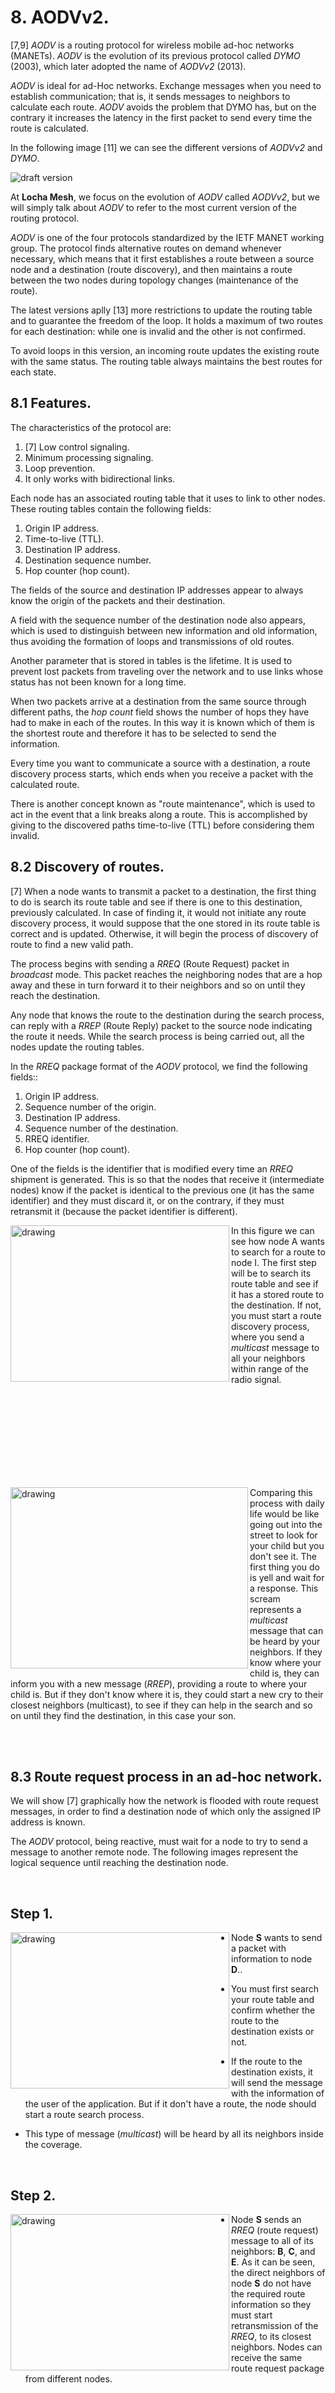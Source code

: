 # 8. AODVv2.

[7,9] _AODV_ is a routing protocol for wireless mobile ad-hoc networks (MANETs). _AODV_ is the evolution of its previous protocol called _DYMO_ (2003), which later adopted the name of _AODVv2_ (2013).

_AODV_ is ideal for ad-Hoc networks. Exchange messages when you need to establish communication; that is, it sends messages to neighbors to calculate each route. _AODV_ avoids the problem that DYMO has, but on the contrary it increases the latency in the first packet to send every time the route is calculated.

In the following image [11] we can see the different versions of _AODVv2_ and _DYMO_.

![draft version](imple_pic/aodv-versions.png "draft version")

At **Locha Mesh**, we focus on the evolution of _AODV_ called _AODVv2_, but we will simply talk about _AODV_ to refer to the most current version of the routing protocol.

_AODV_ is one of the four protocols standardized by the IETF MANET working group. The protocol finds alternative routes on demand whenever necessary, which means that it first establishes a route between a source node and a destination (route discovery), and then maintains a route between the two nodes during topology changes (maintenance of the route).

The latest versions aplly [13] more restrictions to update the routing table and to guarantee the freedom of the loop.
It holds a maximum of two routes for each destination: while one is invalid and the other is not confirmed.

To avoid loops in this version, an incoming route updates the existing route with the same status. The routing table always maintains the best routes for each state.

## 8.1 Features.

The characteristics of the protocol are:

<ol>
 <li>[7] Low control signaling. </li>
 <li>Minimum processing signaling.</li>
 <li>Loop prevention.</li>
 <li>It only works with bidirectional links.</li>
</ol> 

Each node has an associated routing table that it uses to link to other nodes. These routing tables contain the following fields: 

<ol>
 <li>Origin IP address.</li>
 <li>Time-to-live (TTL). </li>
 <li>Destination IP address.</li>
 <li>Destination sequence number.</li>
 <li>Hop counter (hop count).</li>
</ol>

The fields of the source and destination IP addresses appear to always know the origin of the packets and their destination.

A field with the sequence number of the destination node also appears, which is used to distinguish between new information and old information, thus avoiding the formation of loops and transmissions of old routes. 

Another parameter that is stored in tables is the lifetime. It is used to prevent lost packets from traveling over the network and to use links whose status has not been known for a long time. 

When two packets arrive at a destination from the same source through different paths, the _hop count_ field shows the number of hops they have had to make in each of the routes. In this way it is known which of them is the shortest route and therefore it has to be selected to send the information.

Every time you want to communicate a source with a destination, a route discovery process starts, which ends when you receive a packet with the calculated route.

There is another concept known as "route maintenance", which is used to act in the event that a link breaks along a route. This is accomplished by giving to the discovered paths time-to-live (TTL) before considering them invalid.


## 8.2 Discovery of routes. 
[7] When a node wants to transmit a packet to a destination, the first thing to do is search its route table and see if there is one to this destination, previously calculated. In case of finding it, it would not initiate any route discovery process, it would suppose that the one stored in its route table is correct and is updated. Otherwise, it will begin the process of discovery of  route to find a new valid path. 

The process begins with sending a _RREQ_ (Route Request) packet in _broadcast_ mode. This packet reaches the neighboring nodes that are a hop away and these in turn forward it to their neighbors and so on until they reach the destination.

Any node that knows the route to the destination during the search process, can reply with a _RREP_ (Route Reply) packet to the source node indicating the route it needs. While the search process is being carried out, all the nodes update the routing tables.

In the _RREQ_ package format of the _AODV_ protocol, we find the following fields:: 

<ol>
 <li>Origin IP address.</li>
 <li>Sequence number of the origin.</li>
 <li>Destination IP address.</li>
 <li>Sequence number of the destination.</li>
 <li>RREQ identifier.</li>
 <li>Hop counter (hop count).</li>
</ol>

One of the fields is the identifier that is modified every time an _RREQ_ shipment is generated. This is so that the nodes that receive it (intermediate nodes) know if the packet is identical to the previous one (it has the same identifier) ​​and they must discard it, or on the contrary, if they must retransmit it (because the packet identifier is different). 


<p>
<img src="imple_pic/RREQ-table-route.png" alt="drawing" height="250" width="350" align="left"/>
</p>


In this figure we can see how node A wants to search for a route to node I. The first step will be to search its route table and see if it has a stored route to the destination. If not, you must start a route discovery process, where you send a _multicast_ message to all your neighbors within range of the radio signal.


<br />&nbsp;<br />
<br />&nbsp;<br />
<br />&nbsp;<br />
<br />&nbsp;<br />

<img src="imple_pic/aodv-family.png" alt="drawing" height="290" width="380" align="left"/>
</p>


Comparing this process with daily life would be like going out into the street to look for your child but you don't see it. The first thing you do is yell and wait for a response. This scream represents a _multicast_ message that can be heard by your neighbors. If they know where your child is, they can inform you with a new message (_RREP_), providing a route to where your child is. But if they don't know where it is, they could start a new cry to their closest neighbors (multicast), to see if they can help in the search and so on until they find the destination, in this case your son.

<br />&nbsp;<br />



## 8.3 Route request process in an ad-hoc network.

We will show [7] graphically how the network is flooded with route request messages, in order to find a destination node of which only the assigned IP address is known.

The _AODV_ protocol, being reactive, must wait for a node to try to send a message to another remote node. The following images represent the logical sequence until reaching the destination node.

<br>

<h2> Step 1. </h2>

<p>
<img src="imple_pic/RREQ1.png" alt="drawing" height="250" width="350" align="left"/>
</p>

- Node **S** wants to send a packet with information to node **D**.. 

- You must first search your route table and confirm whether the route to the destination exists or not.

- If the route to the destination exists, it will send the message with the information of the user of the application. But if it don't have a route, the node should start a route search process.

- This type of message (_multicast_) will be heard by all its neighbors inside the coverage.

<br>


<h2> Step 2. </h2>

<p>
<img src="imple_pic/RREQ2.png" alt="drawing" height="250" width="350" align="left"/>
</p>


- Node **S** sends an _RREQ_ (route request) message to all of its neighbors: **B**, **C**, and **E**. As it can be seen, the direct neighbors of node **S** do not have the required route information so they must start retransmission of the _RREQ_, to its closest neighbors. Nodes can receive the same route request package from different nodes.
<br>
<br>
<br>
<br>
<br>
<br>

<h2> Step 3. </h2>

<p>
<img src="imple_pic/RREQ3.png" alt="drawing" height="250" width="350" align="left"/>
</p>

- Node **H** receives the _RREQ_ message from two different neighbors, which could lead to a collision.

- _AODVv2_ handles a route message table [10] to verify that a node will never recreate a _RREQ_ message that it has already recreated before, no matter where it comes.

<br>
<br>
<br>
<br>
<h2> Step 4. </h2>

<p>
<img src="imple_pic/RREQ4.png" alt="drawing" height="250" width="350" align="left"/>
</p>

- Node **C** receives the _RREQ_ message from **G** and **H**, but does not recreate it, because node **C** has recreated this message before.
  
- Verification is done through the route message table, which must be interpolated every time a _RREQ_ or _RREP_ type message is received.

<br>
<br>
<br>
<br>
<h2> Step 5. </h2>

<p>
<img src="imple_pic/RREQ5.png" alt="drawing" height="250" width="350" align="left"/>
</p>

- In this case nodes **J** and **K** retransmit the packet to **D**, due to these nodes do not know each other and their transmissions could collide.

- The _RREQ_ package may not be delivered to node **D**, despite the flood of messages on the network.


<br>
<br>
<br>
<br>

<h2> Step 6. </h2>

<p>
<img src="imple_pic/RREQ6.png" alt="drawing" height="250" width="350" align="left"/>
</p>

- Node **D** does not recreate the package due to it is the recipient of the route request message..

- In the process, each intermediate node should know how to return to the node that recreated the _RREQ_ message. 

- By executing the _RREQ_ message, each node involved in the process is learning a reverse route to the originating node of the route request message. 

- When _RREP_ messages begin to be created, the intermediate nodes learn a reverse route to the origin node of the _RREP_ message, and in this way a two-way route could be established between the **S** and **D** nodes. 

<br>

<h2> Step 7. </h2>

<p>
<img src="imple_pic/RREQ7.png" alt="drawing" height="250" width="350" align="left"/>
</p>

- The flooding of the _RREQ_ message across the network is now complete.

- Nodes that are not in the path of **S** or are  isolated from the network will not receive the package, for example **Z**.

- The nodes that pass through the receiver also don´t receive the packet, for example **N**.


<br>
<br>
<br>

### 8.3.1 Advantages of search of routes by network flooding.

The advantages are:

- Simplicity.
- More efficient than other protocols when the transmission frequency is low enough.
- Trustworthy in package delivery. Packages to the destination could be delivered by different routes.


### 8.3.2 Disadvantages of search of routes by network flooding.

- Potentially, data packages can be delivered to too many nodes that do not need to receive them. 
- In the example above, **J** and **K** can transmit to **D** simultaneously, and in this case the receiver might not receive the package.

### 8.3.3 Reverse route entrance.

When an intermediate node receives an RREQ message, the node must configure an entry in a local route table with the following information:

  - IP address of the message source.
  - Sequence number of the source.
  - Number of hops to the source node.
  - IP address of the node from which the _RREQ_ was received. 
  - Using a reverse route a node can send a _RREP_ message to the source.
  - An entry in the route table also includes a time-to-live (TTL) of a route.

These routes learned through _RREQ_ messages can´t yet be confirmed as bidirectional. They are links that we know are capable of sending messages, but we must make sure that they can also receive, through the _RREQ_ack_ messages or the _RREP_ message itself, which we will talk about later.

<br>

## 8.4 Routes maintenance.
[8] Route routing table maintenance is the process by which the algorithm ensures that the active routes in the table remain valid. Route Error Messages (_RERR_) are used to perform this task. These control messages are generated by _AODVv2_ when you want to inform one or more nodes that one or more routes are no longer valid. There are three events that cause a _RERR_ message to be sent:

- When a node has to forward an IP package but there is no valid route in its routing table, the node will send a _RERR_ to the source to report that there is no route to the destination.

- When an _RREP_ message can´t be forwarded because the path to the _RREQ_ message generator is invalid. In this case the node must send the _RERR_ message to the _RREP_ message generator to report that the route to the origin of the _RREQ_ message is invalid.

- When a node detects that one of the links from a neighboring node has broken, it must inform all nodes using that link that all routes have become invalid.

When a route is found it is given a time-to-live (TTL) and it is considered useful until a timer associated with this route doesn´t expire. This is used so that you don´t have to initiate a route discovery for each information message you want to send. 

During a communication between the origin node and the destination node it could happen that one of the nodes changes its position. This can make the link to break out and the path unusable. The node neighboring the broken link must be in charge of inform the rest of the nodes about this event. The sending of the RERR message is used for this purpose.

The message is the same as the _RREP_ message but with a hop number equal to infinity. In other words, the node that detects the broken link sends an _RERR_ to the origin with a _hop-count_ value of infinite value, which makes any other route better and they must reroute the packages through other way. In this way, the origin node decides if communication with the destination node has ended or if it should start a new route discovery process instead.

_AODV_ presents a number of optimization options, such as the chance to locally repair a broken link that is part of an active route. 

When a link breaks, instead of sending a _RERR_ package to the origin, the node that has detected the break can try to repair it locally by sending a _RREQ_ message with the destination sequence number increased by one to that destination. 

The data packages remain stored on this node waiting to receive a _RREP_ message with a new available route to the destiny. If this new procedure isn´t successful and the _RREP_ message  doesn´t arrive, then it will be necessary to report about the broken link by sending it a _RERR_ package.

## 8.5 Routes table.

We also have an example to illustrate the route table at each node after a route request to all nodes.

The following figure shows a basic node topology and the route table that is used to find other nodes.

<p>
<img src="imple_pic/RREQ-table-route.png" alt="drawing" height="250" width="450" align="center"/>
</p>


<h3>Routes table for node A</h3>

<div>
<table id="tblOne" style="width:100%; float:left">
 <tr>
    <th>Seq</th>
    <th>Dest</th>
    <th>Next</th>
    <th>Hop</th>
 </tr>
  <tr>
    <td>1</td>
    <td>B</td>
    <td>B</td>
    <td>1</td>
 </tr>
 <tr>
    <td>1</td>
    <td>E</td>
    <td>B</td>
    <td>2</td>
 </tr>
 <tr>
    <td>1</td>
    <td>H</td>
    <td>B</td>
    <td>3</td>
 </tr>
 <tr>
    <td>1</td>
    <td>J</td>
    <td>B</td>
    <td>4</td>
 </tr>

</table>
</div>



<h3>Routes table for node B</h3>

<div>
<table id="tblOne" style="width:100%; float:left">
 <tr>
    <th>Seq</th>
    <th>Dest</th>
    <th>Next</th>
    <th>Hop</th>
 </tr>
  <tr>
    <td>1</td>
    <td>A</td>
    <td>A</td>
    <td>1</td>
 </tr>
 <tr>
    <td>1</td>
    <td>E</td>
    <td>E</td>
    <td>1</td>
 </tr>
 <tr>
    <td>1</td>
    <td>H</td>
    <td>E</td>
    <td>2</td>
 </tr>
 <tr>
    <td>1</td>
    <td>J</td>
    <td>E</td>
    <td>3</td>
 </tr>

</table>
</div>


<h3>Routes table for node E</h3>

<div>
<table id="tblOne" style="width:100%; float:left">
 <tr>
    <th>Seq</th>
    <th>Dest</th>
    <th>Next</th>
    <th>Hop</th>
 </tr>
  <tr>
    <td>1</td>
    <td>B</td>
    <td>B</td>
    <td>1</td>
 </tr>
 <tr>
    <td>1</td>
    <td>A</td>
    <td>B</td>
    <td>2</td>
 </tr>
 <tr>
    <td>1</td>
    <td>H</td>
    <td>H</td>
    <td>1</td>
 </tr>
 <tr>
    <td>1</td>
    <td>J</td>
    <td>H</td>
    <td>2</td>
 </tr>

</table>
</div>


<h3>Routes table for node H</h3>

<div>
<table id="tblOne" style="width:100%; float:left">
 <tr>
    <th>Seq</th>
    <th>Dest</th>
    <th>Next</th>
    <th>Hop</th>
 </tr>
  <tr>
    <td>1</td>
    <td>A</td>
    <td>E</td>
    <td>3</td>
 </tr>
 <tr>
    <td>1</td>
    <td>B</td>
    <td>E</td>
    <td>2</td>
 </tr>
 <tr>
    <td>1</td>
    <td>E</td>
    <td>E</td>
    <td>1</td>
 </tr>
 <tr>
    <td>1</td>
    <td>J</td>
    <td>J</td>
    <td>1</td>
 </tr>

</table>
</div>


<h3>Routes table for node J</h3>

<div>
<table id="tblOne" style="width:100%; float:left">
 <tr>
    <th>Seq</th>
    <th>Dest</th>
    <th>Next</th>
    <th>Hop</th>
 </tr>
  <tr>
    <td>1</td>
    <td>A</td>
    <td>H</td>
    <td>4</td>
 </tr>
 <tr>
    <td>1</td>
    <td>B</td>
    <td>H</td>
    <td>3</td>
 </tr>
 <tr>
    <td>1</td>
    <td>E</td>
    <td>H</td>
    <td>2</td>
 </tr>
 <tr>
    <td>1</td>
    <td>H</td>
    <td>H</td>
    <td>1</td>
 </tr>

</table>
</div>

So far an overview of the AODVv2 protocol has been presented. Now we are going to detail the processes, data structures, implemented messages and tested in real scenarios.

## 8.6 Router Client Set.
The Router Client Set is a conceptual table in which we store the clients of the _AODV_ router, in order to limit the route messages recreated by the node (_RREQ_, _RREP_) only to the clients registered in that table.

## 8.7 Neighbor Set.
The Neighbor Set table contains information regarding neighboring routers. It´s updated from the control messages. It also contains information regarding the bidirectionality of the link: a route will only be considered valid when the link is confirmed to be bidirectional.

## 8.8 Sequence Number.
Sequence numbers allow _AODVv2_ routers to determine the time order of route discovery messages, identifying obsolete routing information so that it can be discarded. 
Each _AODVv2_ router must maintain its own _Sequence Number_, included in all _RREQ_ and _RREP_ messages created by it. It is necessary to ensure that the sequence number grows one by one for each _RREQ_ or _RREP_ message created. 
If the value reaches 65535, this value must be reset to 1, the value 0 is reserved to indicate that the node sequence number is unknown. 
To determine if a route message is obsolete, you must compare the sequence number attached to the message with the existing information about that route.

## 8.9 Local Route Set.

All _AODVv2_ routers must maintain a set of local routes, with information about the routes learned from the control messages. 
When a route is considered valid, the corresponding entry in the routes table must be added in the route table; and when a route changes from valid to invalid, the corresponding entry must be deleted in the route table.

## 8.10 Multicast Route Message Set.

RREQ messages, by default, are _multicast_ and can be forwarded multiple times. 
The purpose of the _multicast route message set_ is to provide information related to the _RREQ_ and _RREP_ messages previously received, so that they can be compared with the received route messages and determine if the information they contain is old. This allows the router to control the sending of redundant traffic.

## 8.11 Messages.

We are going to detail the control messages that the protocol uses to communicate routes information between nodes. _AODVv2_ defines 4 types of control messages:

- Route Request (_RREQ_).
- Route Reply (_RREP_).
- Route Reply Acknowledgement (_RREP_Ack_).
- Route Error (_RERR_). 

### 8.11.1 Contents of the RREQ route request message.

<p> 
 <img src="imple_pic/RREQMSG.svg" alt="drawing" height="260" width="280" align="left"/>


- **msg_hop_limit**: contains an integer that decreases by 1 each hop that goes through the _RREQ_ message. The _RREQ_Gen_ message sets the maximum number of hops that the _RREQ_ message will traverse.
- **AddressList**: contains _OrigPrefix_ y+and _TargPrefix_.
- **PrefixLengthList** (Optional): contains _OrigPrefixLen_, if omitted, the length of the prefix (in bits) is equal to the length of the _OrigAddr_.
- **OrigSeqNum** :_OrigPrefix_ sequence number, which is incremented as indicated here [aqui](#88-Sequence-Number).
- **MetricType**: type of metric associated with _OrigMetric_.
- **OrigMetric**: the value of the metric associated with the path to _OrigPrefix_.
</p>

<br></br>

### 8.11.2 Contents of the RREP route response message.

<p> 
 <img src="imple_pic/RREPMSG.svg" alt="drawing" height="260" width="280" align="left"/>

- **msg_hop_limit**: contains an integer that decreases its value by 1 for each hop that the _RREP_ message traverses. The _RREP_Gen_ messages sets the maximum number of hops that the _RREP_ message will traverse.
- **AddressList**: contains _OrigPrefix_ and _TargPrefix_.
- **PrefixLengthList** (Optional): contains _TargPrefixLen_, if omitted, the length of the prefix (in bits) is equal to the length of the_TargAddr_ adress.
- **TargetSeqNum** : the sequence number associated with _TargPrefix_.
- **MetricType**: the type of metric associated with _TargMetric_.
- **TargetMetric**: the value of the metric associated with the path to  _TargPrefix_.
</p>
<br></br>

### 8.11.3 RREP_Ack message content.
<p> 
 <img src="imple_pic/ACKMSG.svg" alt="drawing" height="60" width="280" align="left"/>

- **AckReq** (Optional): If included, informs the receiver that it must send an _RREP_Ack_ message to confirm the bidirectionality of the link.
</p>
<br>


### 8.11.4 RERR message content.

<p> 
 <img src="imple_pic/RERRMSG.svg" alt="drawing" height="220" width="280" align="left"/>

- **PktSource** (Optional :) represents the IP address of the packet that triggered the _RERR_.
- **AddressList**: the addresses of the routes that are not available.
- **PrefixLengthList**: the prefix size in bits, associated with unavailable paths or broken links.
- **SeqNumList**: the known number sequence of the broken link.
- **MetricTypeList**: the type of metrics associated with routes that are no longer available.

<br>
<br>

The Route Error (_RERR_) message is used to inform the nodes that doesn´t exist a route. This type of messages is part of the maintenance of routes and each node manages to update its route tables and eliminate obsolete routes or broken links, with the information of this type of messages.

<br>
<br>


## 8.12 AODVv2 protocol processes.

Let's see a description of each protocol process. 

### 8.12.1 Next Hop Monitoring.

The purpose of this process [10] is to ensure that routes are not established through unidirectional links. To do this, AODV2 routers must verify the bidirectionality of the link with the next hop before marking a route as valid in the Local Route Set.

- To check if a link is bidirectional with an upstream router, the _RREP_Ack_ control message is used. 
Upon submission, another _RREP_Ack_ is expected in response. 
If this message arrives in less time than _RREP_Ack_SENT_TIMEOUT_ it shows that the link is bidirectional, otherwise the link is considered unidirectional.
- For a downstream router, receiving an _RREP_ message that contains the destination address of a route request in the _TargAddr_ field is a confirmation that the link is active and is bidirectional, due to an _RREP_ message requires an _RREQ_ message, that previously have traveled the link in the opposite direction.

### 8.12.2 Neighbor Set Update.

The purpose of this process  [10] is to update the Neighbor Set table. When a control message is received, the process to update the Neighbor Set table starts. This allows registering the neighbors of the _AODVv2_ router and establishing the relationship that it maintains with each of them.

- When a router receives an _RREP_ message and its reception is expected, the link to the router that sent the package is confirmed as bidirectional, and therefore the corresponding entry state of the Neighbor Set changes to "Confirmed".

- When a router receives an _RREP_Ack_ message and it is due to sending an _RREP_Ack_ with AckReq, the link is confirmed as bidirectional and the Neighbor Set table has to be updated.


For a detailed description of the processes involved in route search and maintenance, you can refer to the most up-to-date protocol specifications[10].

## 8.13 Processing of route message information.

In all route messages [10] there is information: RREQs contain the route to OrigPrefix, and RREPs toward TargPrefix. This information is stored in the Local Route Set. 

As a previous step to the evaluation process, the structures of the _RREQ_ and _RREP_ messages are converted to an _AdvRte_ type structure, common to both. This facilitates the development process by reducing the number of functions to implement.


### 8.13.1 Evaluation of route information.

The purpose of this process [10] is to assess whether the route information contained in the _AdvRte_ will be used to update the Local Route Set table. To do this, the cost and the sequence number of the _AdvRte_ are compared with the corresponding entry in the Local Route Set table.

### 8.13.2 Update of route information.

After determining [10] that the _AdvRte_ will be used to update the Local Route Set table. This process is responsible for adding a new entry or updating an existing one.

### 8.13.3 Elimination of redundant messages using the Multicast Route Message Set.

When route messages flood a MANET, a node might receive the same route message multiple times. If not avoided, part of these messages will be forwarded generating unnecessary traffic.

To resolve this problem, each _AODVv2_ router stores information about the route messages it receives in the Multicast Route Message Set table.

Each time an _RREQ_ or _RREP_ message is received, the Multicast Route Message Set table is queried whether the information in the incoming message is redundant or not.

From this, the decision is made whether the message is forwarded or not.

### 8.13.4 Creation of RREQ messages.
- An _RREQ_ message is generated when a Client Router registered in the Local Route Set table of an _AODVv2_ router wants to send an IP package and there is no route to the destination in its RIB table.  After configuring the described parameters  [aquí](#8111-Contenido-del-mensaje-de-requerimiento-de-ruta-RREQ), it is sent. The destination IP address of the packet containing the RREQ message will be the LL-MANET-Routers (`FF02:0:0:0:0:0:0:6D`) for IPV6 specified by [RFC 5498](https://tools.ietf.org/html/rfc5498).

- Before creating an _RREQ_ message, the router must verify if an _RREQ_ was recently sent for the requested destination. If so, and the timeout for a response has not yet been reached, the router should continue waiting for a response without generating a new _RREQ_.

- If the timeout has been reached, it can generate a new _RREQ_. If buffering is configured, the incoming IP package must be buffered until route discovery is complete.

- If the allowed limit of _AODVv2_ control messages has been reached, it should not generate any other messages.

- If it´s near the limit, the message should be sent if the priorities in Section [7.5](https://datatracker.ietf.org/doc/draft-perkins-manet-aodvv2/?include_text=1) allow it.

- This message is used to create the corresponding message [RFC5444] (Sección[8](https://datatracker.ietf.org/doc/draft-perkins-manet-aodvv2/?include_text=1)), which is delivered to the RFC5444 multiplexer for further processing

- By default, the multiplexer has instructions for handling multicast messages on LL-MANET-Routers.


To generate an _RREQ_ message, the _AODVv2_ router must follow these steps:

1. Set **msg_hop_limit** = MAX_HOPCOUNT
2. Set **msg_hop_count** = 0, if including it
3. Set **AddressList** = {OrigAddr, TargAddr}
4. For PrefixLengthList:
 - If **OrigAddr** is part of a range of addresses configured as a client of the router, set

 - PrefixLengthList = {OrigPrefixLen, null}.
 - otherwise omit PrefixLengthList. 
5. For OrigSeqNum:
 - Increase the router number sequence as specified in section [4.4](https://datatracker.ietf.org/doc/draft-perkins-manet-aodvv2/?include_text=1).
 - Set OrigSeqNum = SeqNum. 
6. For TargSeqNum:
 - If there is an invalid path that matches TargAddr using the longest prefix match and has a valid sequence number, set TargSeqNum.
 - TargSeqNum = sequence number of the stored path.
 - If there are no invalid routes that match the destination address, or the route doesn´t have a sequence number, the TargetSeqNum is ignored. 
7. Include the MetricType data element and set the type to be chord or comparable to metricType.
8. Set OrigMetric = Route[OrigAddr]. Metric, i.e.  RouterClient.Cost.
9. Include the ValidityTime data item if it announce that the route to OrigAddr through this router is offered for a limited time, and configure ValidityTime accordingly.

### 8.13.5 Reception of RREQ messages.
This process is responsible for performing operations when an AODVv2 router receives an RREQ message. Between them:
- Checks that the contents of the fields are valid.
- Updates the Neighbor Set, Local Route Set, and Multicast Route Message Set tables.
- Finally, if the route discovery request is addressed to it, it sends an RREP message. If not, it forwards the RREQ message.

### 8.13.6 Forwarding RREQ messages.
An _RREP_ message is generated when a node receives an _RREQ_ and the AddressList field. The TargPrefix in the message matches an entry in the Router Client Set table of the router. When this happens, it generates an _RREP_ message configuring the fields described [aquí](#8112-Contenido-del-mensaje-de-respuesta-de-ruta-RREP) and sends it to the _RREQ_Gen_ with the content of the _RREQ_ route request message.


### 8.13.7 Reception of RREP messages.
This process is responsible for performing operations when an _AODVv2_ router receives an _RREP_ message. Between them, checks that the contents of the fields are valid, update the Neighbor Set, Local Route Set and Multicast Route Message Set tables. If the final destination of the message is the router itself, and the message contains a valid route, the route discovery process is terminated, adding the corresponding entry to the routing table.


### 8.13.8 RREP messages forwarding.
The purpose of this process is to forward _RREP_ messages. To do this, it will check if the maximum number of hops has not been exceeded. If so, it forward the message

### 8.13.9 Generation of RREP_Ack messages.
The route response acknowledgment is used as a request and as a response message to test the bidirectionality of a link through which the route response has also been sent.

### 8.13.10 Reception of RREP_Ack messages.
When an _AODVv2_ router receives an _RREP_Ack_ message, it will check if the message contains an _AckReq_ and if the message was expected or not. If the message contains an _AckReq_, it will start the process to send a response of type _RREP_Ack_. If not, and if the message was expected, it will update the Neighbor Set table to establish the link to the issuer of the _RREP_Ack_ as bidirectional.

### 8.13.11 Generation of RREP_Ack Response.
An _AODvv2_ router will generate an _RREP_Ack Response_ when it receives an _RREP_Ack_ that contains an _AckReq_.
